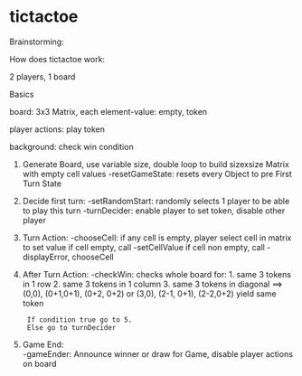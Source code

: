 # tictactoe

Brainstorming:

How does tictactoe work:

2 players, 1 board

Basics

board: 3x3 Matrix, each element-value: empty, token

player actions: play token

background: check win condition


1. Generate Board, use variable size, double loop to build sizexsize Matrix with empty cell values
    -resetGameState: resets every Object to pre First Turn State

2. Decide first turn:
    -setRandomStart: randomly selects 1 player to be able to play this turn
    -turnDecider: enable player to set token, disable other player

3. Turn Action:
    -chooseCell: if any cell is empty, player select cell in matrix to set value
        if cell empty, call
             -setCellValue
        if cell non empty, call
             -displayError, chooseCell

4. After Turn Action:
    -checkWin: checks whole board for:
        1. same 3 tokens in 1 row
        2. same 3 tokens in 1 column
        3. same 3 tokens in diagonal ==> (0,0), (0+1,0+1), (0+2, 0+2) or (3,0), (2-1, 0+1), (2-2,0+2) yield same token

        If condition true go to 5.
        Else go to turnDecider

5.  Game End:  
    -gameEnder: Announce winner or draw for Game, disable player actions on board
